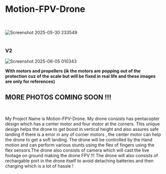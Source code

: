 # Motion-FPV-Drone
<br>

![Screenshot 2025-05-30 233549](https://github.com/user-attachments/assets/4db10822-6881-49aa-90ac-806b7b41e446)
<br><br>
<h3>V2</h3>

![Screenshot 2025-06-05 010343](https://github.com/user-attachments/assets/ea63b9bb-3ace-44b9-adae-82a3d7b5e814)

<b>With motors and propellers (ik the motors are popping out of the protection cuz of the scale but will be fixed in real life and these images are only for references)</b>



<h2>MORE PHOTOS COMING SOON !!!</h2>
<br>

My Project Name is Motion-FPV-Drone. My drone consists has pentacopter design which has a center motor and four motor at the corners. This unique design helps the drone to get boost in vertical height and also assures safe landing if there is a error in any of corner motors , the center motor can help the drone to get a soft landing. The drone will be controlled by the Hand motion and can perform various stunts using the flex of fingers using the flex sensors.The drone also consists of camera which will cast the live footage on ground making the drone FPV !!! The drone will also consists of rechargable port in the drone itself to avoid detaching batteries and then charging which is a lot of hassle !
